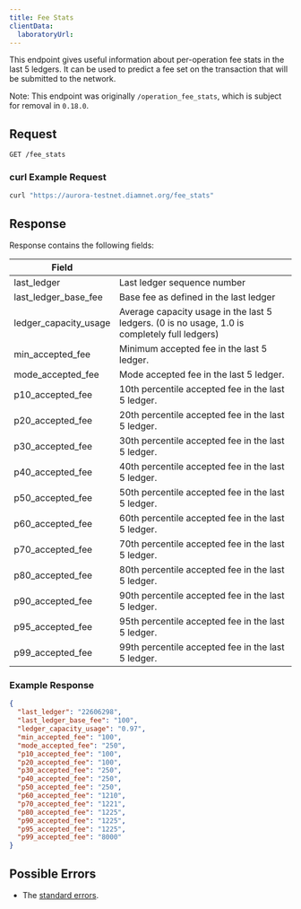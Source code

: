 ```yaml
---
title: Fee Stats
clientData:
  laboratoryUrl:
---
```


This endpoint gives useful information about per-operation fee stats in the last 5 ledgers. It can be used to
predict a fee set on the transaction that will be submitted to the network.

Note: This endpoint was originally `/operation_fee_stats`, which is subject for removal in `0.18.0`.

## Request

```
GET /fee_stats
```

### curl Example Request

```sh
curl "https://aurora-testnet.diamnet.org/fee_stats"
```

## Response

Response contains the following fields:

| Field | |
| - | - |
| last_ledger | Last ledger sequence number |
| last_ledger_base_fee | Base fee as defined in the last ledger |
| ledger_capacity_usage | Average capacity usage in the last 5 ledgers. (0 is no usage, 1.0 is completely full ledgers) |
| min_accepted_fee | Minimum accepted fee in the last 5 ledger. |
| mode_accepted_fee | Mode accepted fee in the last 5 ledger. |
| p10_accepted_fee | 10th percentile accepted fee in the last 5 ledger. |
| p20_accepted_fee | 20th percentile accepted fee in the last 5 ledger. |
| p30_accepted_fee | 30th percentile accepted fee in the last 5 ledger. |
| p40_accepted_fee | 40th percentile accepted fee in the last 5 ledger. |
| p50_accepted_fee | 50th percentile accepted fee in the last 5 ledger. |
| p60_accepted_fee | 60th percentile accepted fee in the last 5 ledger. |
| p70_accepted_fee | 70th percentile accepted fee in the last 5 ledger. |
| p80_accepted_fee | 80th percentile accepted fee in the last 5 ledger. |
| p90_accepted_fee | 90th percentile accepted fee in the last 5 ledger. |
| p95_accepted_fee | 95th percentile accepted fee in the last 5 ledger. |
| p99_accepted_fee | 99th percentile accepted fee in the last 5 ledger. |

### Example Response

```json
{
  "last_ledger": "22606298",
  "last_ledger_base_fee": "100",
  "ledger_capacity_usage": "0.97",
  "min_accepted_fee": "100",
  "mode_accepted_fee": "250",
  "p10_accepted_fee": "100",
  "p20_accepted_fee": "100",
  "p30_accepted_fee": "250",
  "p40_accepted_fee": "250",
  "p50_accepted_fee": "250",
  "p60_accepted_fee": "1210",
  "p70_accepted_fee": "1221",
  "p80_accepted_fee": "1225",
  "p90_accepted_fee": "1225",
  "p95_accepted_fee": "1225",
  "p99_accepted_fee": "8000"
}
```

## Possible Errors

- The [standard errors](../errors.md#Standard_Errors).
